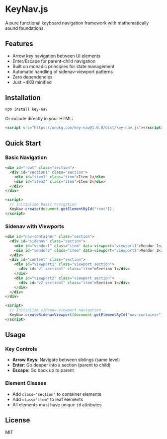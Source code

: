 # KeyNav.js

A pure functional keyboard navigation framework with mathematically sound foundations.

## Features

- Arrow key navigation between UI elements
- Enter/Escape for parent-child navigation
- Built on monadic principles for state management
- Automatic handling of sidenav-viewport patterns
- Zero dependencies
- Just ~4KB minified

## Installation

```bash
npm install key-nav
```

Or include directly in your HTML:

```html
<script src="https://unpkg.com/key-nav@1.0.0/dist/key-nav.js"></script>
```

## Quick Start

### Basic Navigation

```html
<div id="root" class="section">
  <div id="section1" class="section">
    <div id="item1" class="item">Item 1</div>
    <div id="item2" class="item">Item 2</div>
  </div>
</div>

<script>
  // Initialize basic navigation
  KeyNav.create(document.getElementById("root"));
</script>
```

### Sidenav with Viewports

```html
<div id="nav-container" class="section">
  <div id="sidenav" class="section">
    <div id="vendor1" class="item" data-viewport="viewport1">Vendor 1</div>
    <div id="vendor2" class="item" data-viewport="viewport2">Vendor 2</div>
  </div>
  <div id="content" class="section">
    <div id="viewport1" class="viewport section">
      <div id="v1-section1" class="item">Section 1</div>
    </div>
    <div id="viewport2" class="viewport section">
      <div id="v2-section1" class="item">Section 1</div>
    </div>
  </div>
</div>

<script>
  // Initialize sidenav-viewport navigation
  KeyNav.createSidenavViewport(document.getElementById("nav-container"));
</script>
```

## Usage

### Key Controls

- **Arrow Keys**: Navigate between siblings (same level)
- **Enter**: Go deeper into a section (parent to child)
- **Escape**: Go back up to parent

### Element Classes

- Add `class="section"` to container elements
- Add `class="item"` to leaf elements
- All elements must have unique `id` attributes

## License

MIT
